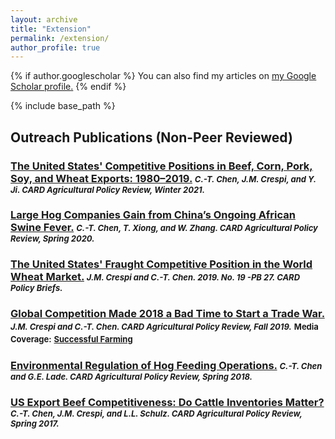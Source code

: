 ```yaml
---
layout: archive
title: "Extension"
permalink: /extension/
author_profile: true
---
```


{% if author.googlescholar %}
  You can also find my articles on <u><a href="{{author.googlescholar}}">my Google Scholar profile</a>.</u>
{% endif %}

{% include base_path %}
<!---

{% for post in site.publications reversed %}
  {% include archive-single.html %}
{% endfor %}
--->

## Outreach Publications (Non-Peer Reviewed)

### [The United States' Competitive Positions in Beef, Corn, Pork, Soy, and Wheat Exports: 1980–2019.](https://www.card.iastate.edu/ag_policy_review/article/?a=119) *<font size="2">C.-T. Chen, J.M. Crespi, and Y. Ji. CARD Agricultural Policy Review, Winter 2021.</font>* 

### [Large Hog Companies Gain from China’s Ongoing African Swine Fever.](https://www.card.iastate.edu/ag_policy_review/article/?a=111) *<font size="2">C.-T. Chen, T. Xiong, and W. Zhang. CARD Agricultural Policy Review, Spring 2020.</font>*

### [The United States' Fraught Competitive Position in the World Wheat Market.](https://www.card.iastate.edu/products/publications/pdf/19pb27.pdf) *<font size="2">J.M. Crespi and C.-T. Chen. 2019. No. 19 -PB 27. CARD Policy Briefs.</font>* 

### [Global Competition Made 2018 a Bad Time to Start a Trade War.](https://www.card.iastate.edu/ag_policy_review/article/?a=98) *<font size="2">J.M. Crespi and C.-T. Chen. CARD Agricultural Policy Review, Fall 2019.</font>* <font size="2">Media Coverage:</font> [<font size="2">Successful Farming</font>](https://www.agriculture.com/when-us-started-trade-war-ag-competition-was-already-rising)

### [Environmental Regulation of Hog Feeding Operations.](https://www.card.iastate.edu/ag_policy_review/article/?a=81) *<font size="2">C.-T. Chen and G.E. Lade. CARD Agricultural Policy Review, Spring 2018.</font>*  

### [US Export Beef Competitiveness: Do Cattle Inventories Matter?](https://www.card.iastate.edu/ag_policy_review/article/?a=65) *<font size="2">C.-T. Chen, J.M. Crespi, and L.L. Schulz. CARD Agricultural Policy Review, Spring 2017.</font>*  

